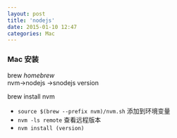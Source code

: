 ```yaml
---
layout: post
title: 'nodejs'
date: 2015-01-10 12:47
categories: Mac
---
```

### Mac 安装

brew *homebrew*    
nvm->nodejs ->snodejs version


brew install nvm

- `source $(brew --prefix nvm)/nvm.sh` 添加到环境变量
- `nvm -ls remote` 查看远程版本 
- `nvm install (version)`